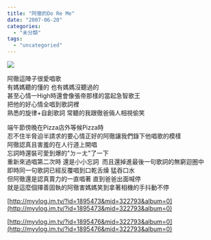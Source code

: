 ```yaml
---
title: "阿徹的Do Re Me"
date: "2007-06-20"
categories: 
  - "未分類"
tags: 
  - "uncategoried"
---
```


![](http://myvlog.im.tv/?id=1895473&mid=322793&album=0)

阿徹這陣子很愛唱歌  
有媽媽聽的懂的 也有媽媽沒聽過的   
甚至心情一High時還會像張帝那樣的當起急智歌王  
把他的好心情全唱到歌詞裡  
熟悉的旋律+自創歌詞 常聽的我跟徹爸倆人相視偷笑  
  
端午節傍晚在Pizza店外等候Pizza時  
忍不住半脅迫半請求的要心情正好的阿徹讓我們錄下他唱歌的模樣  
阿徹認真且害羞的在人行道上開唱  
忘詞時還裝可愛到爆的"ㄉㄧㄤ"了一下  
重新來過唱第二次時 還是小小忘詞  而且還掉進最後一句歌詞的無窮迴圈中  
即時同一句歌詞已經反覆唱到口乾舌燥 猛吞口水  
但阿徹還是認真賣力的一直唱著 直到爸爸出面喊停  
就是這麼個擇善固執的阿徹害媽媽笑到拿著相機的手抖動不停  

[http://myvlog.im.tv/?id=1895473&mid=322793&album=0](http://myvlog.im.tv/?id=1895473&mid=322793&album=0)  
  
[http://myvlog.im.tv/?id=1895476&mid=322793&album=0](http://myvlog.im.tv/?id=1895476&mid=322793&album=0)
